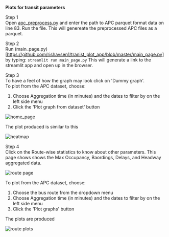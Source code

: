 **Plots for transit parameters**

Step 1 <br>Open [apc_preprocess.py](https://github.com/rishavsen1/tranist_plot_app/blob/master/apc_preprocess.py) and enter the path to APC parquet format data on line 83. Run the file. This will genereate the preprocessed APC files as a parquet.
<br>

Step 2<br>
Run (main_page.py)[https://github.com/rishavsen1/tranist_plot_app/blob/master/main_page.py] by typing: 
```streamlit run main_page.py```
This will generate a link to the streamlit app and open up in the browser.

Step 3<br>
To have a feel of how the graph may look click on 'Dummy graph'. <br>
To plot from the APC dataset, choose:
  1. Choose Aggregation time (in minutes) and the dates to filter by on the left side menu
  2. Click the 'Plot graph from dataset' button  

![home_page](https://github.com/rishavsen1/tranist_plot_app/blob/master/example/transit_app_1.png) 

The plot produced is similar to this

![heatmap](https://github.com/rishavsen1/tranist_plot_app/blob/master/example/transit_app_2.png)

Step 4<br>
Click on the Route-wise statistics to know about other parameters. This page shows shows the Max Occupancy, Baordings, Delays, and Headway aggregated data.

![route page](https://github.com/rishavsen1/tranist_plot_app/blob/master/example/transit_app_3.png)

To plot from the APC dataset, choose:
  1. Choose the bus route from the dropdown menu
  2. Choose Aggregation time (in minutes) and the dates to filter by on the left side menu
  3. Click the 'Plot graphs' button

The plots are produced

![route plots](https://github.com/rishavsen1/tranist_plot_app/blob/master/example/transit_app_4.png)

